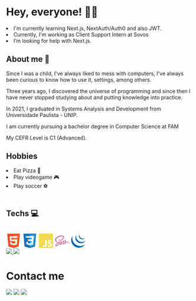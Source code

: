 # Hey, everyone! 🙋‍♂️

<li>I'm currently learning Next.js, NextAuth/Auth0 and also JWT.</li>
<li>Currently, I'm working as Client Support Intern at Sovos</li>
<li>I’m looking for help with Next.js.</li>

## About me 👦

<p>Since I was a child, I've always liked to mess with computers, I've always been curious to know how to use it, settings, among others.</p>
<p>Three years ago, I discovered the universe of programming and since then I have never stopped studying about and putting knowledge into practice.</p>
<p>In 2021, I graduated in Systems Analysis and Development from Universidade Paulista - UNIP.</p>
<p>I am currently pursuing a bachelor degree in Computer Science at FAM</p>
<p>My CEFR Level is C1 (Advanced).

## Hobbies

<li>Eat Pizza 🍕</li>
<li>Play videogame 🎮</li>
<li>Play soccer ⚽️</li>

<br>

## Techs 💻
<div style="display: inline-block"><br>

  <img align="center" alt="Gabriel-HTML" height="40" width="40" src="https://raw.githubusercontent.com/devicons/devicon/master/icons/html5/html5-original.svg">
  <img align="center" alt="Gabriel-CSS" height="40" width="40" src="https://raw.githubusercontent.com/devicons/devicon/master/icons/css3/css3-original.svg">
  <img align="center" alt="Gabriel-Javascript" height="40" width="40" src="https://raw.githubusercontent.com/devicons/devicon/master/icons/javascript/javascript-plain.svg">
  <img align="center" alt="Gabriel-React" height="40" width="40" src="https://raw.githubusercontent.com/devicons/devicon/master/icons/sass/sass-original.svg">
  <img align="center" alt="Gabriel-CSS" height="40" width="40" src="https://raw.githubusercontent.com/devicons/devicon/master/icons/jquery/jquery-original.svg">
</div>
<br>
<div>
  <a href="https://github.com/Gabriel-Grossi">
  <img height="180rem" src="https://github-readme-stats.vercel.app/api?username=Gabriel-Grossi&show_icons=true&theme=tokyonight&include_all_commits=true&count_private=true"/>
  <img height="180rem" src="https://github-readme-stats.vercel.app/api/top-langs/?username=Gabriel-Grossi&layout=compact&langs_count=7&theme=tokyonight"/></a>
</div>

# Contact me
 
<div> 
  <a href="https://instagram.com/ghgrossi" target="_blank"><img src="https://img.shields.io/badge/-Instagram-%23E4405F?style=for-the-badge&logo=instagram&logoColor=white" target="_blank"></a> 
  <a href = "mailto:gabrigrossi@hotmail.com.br"><img src="https://img.shields.io/badge/-Email-%23333?style=for-the-badge&logo=email&logoColor=white" target="_blank"></a>
  <a href="https://www.linkedin.com/in/gabriel-henrique-grossi" target="_blank"><img src="https://img.shields.io/badge/-LinkedIn-%230077B5?style=for-the-badge&logo=linkedin&logoColor=white" target="_blank"></a>
</div>
